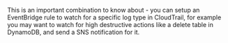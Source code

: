 This is an important combination to know about - you can setup an EventBridge rule to watch for a specific log type in CloudTrail, for example you may want to watch for high destructive actions like a delete table in DynamoDB, and send a SNS notification for it.



